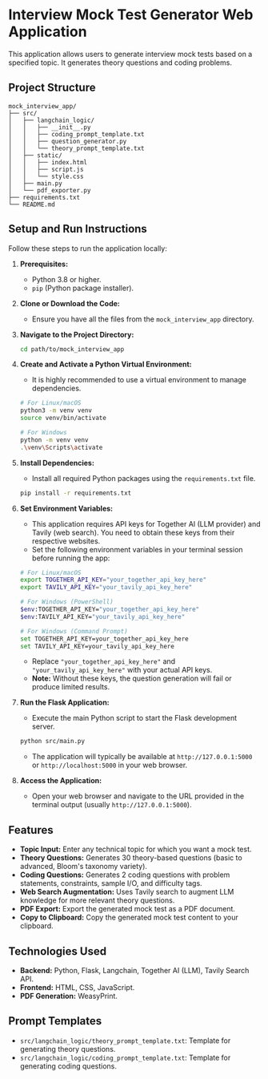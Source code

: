 # Interview Mock Test Generator Web Application

This application allows users to generate interview mock tests based on a specified topic. It generates theory questions and coding problems.

## Project Structure

```
mock_interview_app/
├── src/
│   ├── langchain_logic/
│   │   ├── __init__.py
│   │   ├── coding_prompt_template.txt
│   │   ├── question_generator.py
│   │   └── theory_prompt_template.txt
│   ├── static/
│   │   ├── index.html
│   │   ├── script.js
│   │   └── style.css
│   ├── main.py
│   └── pdf_exporter.py
├── requirements.txt
└── README.md 
```

## Setup and Run Instructions

Follow these steps to run the application locally:

1.  **Prerequisites:**
    *   Python 3.8 or higher.
    *   `pip` (Python package installer).

2.  **Clone or Download the Code:**
    *   Ensure you have all the files from the `mock_interview_app` directory.

3.  **Navigate to the Project Directory:**
    ```bash
    cd path/to/mock_interview_app
    ```

4.  **Create and Activate a Python Virtual Environment:**
    *   It is highly recommended to use a virtual environment to manage dependencies.
    ```bash
    # For Linux/macOS
    python3 -m venv venv
    source venv/bin/activate

    # For Windows
    python -m venv venv
    .\venv\Scripts\activate
    ```

5.  **Install Dependencies:**
    *   Install all required Python packages using the `requirements.txt` file.
    ```bash
    pip install -r requirements.txt
    ```

6.  **Set Environment Variables:**
    *   This application requires API keys for Together AI (LLM provider) and Tavily (web search). You need to obtain these keys from their respective websites.
    *   Set the following environment variables in your terminal session before running the app:
    ```bash
    # For Linux/macOS
    export TOGETHER_API_KEY="your_together_api_key_here"
    export TAVILY_API_KEY="your_tavily_api_key_here"

    # For Windows (PowerShell)
    $env:TOGETHER_API_KEY="your_together_api_key_here"
    $env:TAVILY_API_KEY="your_tavily_api_key_here"

    # For Windows (Command Prompt)
    set TOGETHER_API_KEY=your_together_api_key_here
    set TAVILY_API_KEY=your_tavily_api_key_here
    ```
    *   Replace `"your_together_api_key_here"` and `"your_tavily_api_key_here"` with your actual API keys.
    *   **Note:** Without these keys, the question generation will fail or produce limited results.

7.  **Run the Flask Application:**
    *   Execute the main Python script to start the Flask development server.
    ```bash
    python src/main.py
    ```
    *   The application will typically be available at `http://127.0.0.1:5000` or `http://localhost:5000` in your web browser.

8.  **Access the Application:**
    *   Open your web browser and navigate to the URL provided in the terminal output (usually `http://127.0.0.1:5000`).

## Features

*   **Topic Input:** Enter any technical topic for which you want a mock test.
*   **Theory Questions:** Generates 30 theory-based questions (basic to advanced, Bloom's taxonomy variety).
*   **Coding Questions:** Generates 2 coding questions with problem statements, constraints, sample I/O, and difficulty tags.
*   **Web Search Augmentation:** Uses Tavily search to augment LLM knowledge for more relevant theory questions.
*   **PDF Export:** Export the generated mock test as a PDF document.
*   **Copy to Clipboard:** Copy the generated mock test content to your clipboard.

## Technologies Used

*   **Backend:** Python, Flask, Langchain, Together AI (LLM), Tavily Search API.
*   **Frontend:** HTML, CSS, JavaScript.
*   **PDF Generation:** WeasyPrint.

## Prompt Templates

*   `src/langchain_logic/theory_prompt_template.txt`: Template for generating theory questions.
*   `src/langchain_logic/coding_prompt_template.txt`: Template for generating coding questions.

